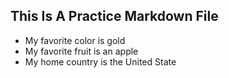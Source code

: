 ## This Is A Practice Markdown File
* My favorite color is gold
* My favorite fruit is an apple
* My home country is the United State
